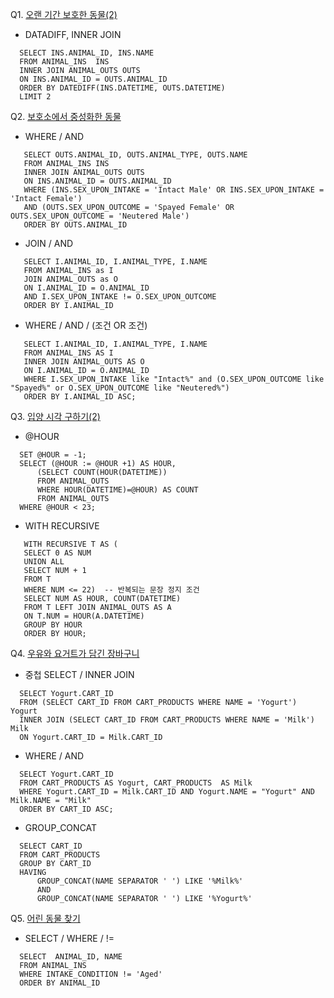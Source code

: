 Q1. [오랜 기간 보호한 동물(2)](https://programmers.co.kr/learn/courses/30/lessons/59411)

  - DATADIFF, INNER JOIN
  
  ```MYSQL
    SELECT INS.ANIMAL_ID, INS.NAME 
    FROM ANIMAL_INS  INS 
    INNER JOIN ANIMAL_OUTS OUTS 
    ON INS.ANIMAL_ID = OUTS.ANIMAL_ID
    ORDER BY DATEDIFF(INS.DATETIME, OUTS.DATETIME)
    LIMIT 2
  ```
  
Q2. [보호소에서 중성화한 동물](https://programmers.co.kr/learn/courses/30/lessons/59045)

  - WHERE / AND
  
 ```MYSQL
    SELECT OUTS.ANIMAL_ID, OUTS.ANIMAL_TYPE, OUTS.NAME 
    FROM ANIMAL_INS INS 
    INNER JOIN ANIMAL_OUTS OUTS 
    ON INS.ANIMAL_ID = OUTS.ANIMAL_ID
    WHERE (INS.SEX_UPON_INTAKE = 'Intact Male' OR INS.SEX_UPON_INTAKE = 'Intact Female') 
    AND (OUTS.SEX_UPON_OUTCOME = 'Spayed Female' OR OUTS.SEX_UPON_OUTCOME = 'Neutered Male')
    ORDER BY OUTS.ANIMAL_ID
 ```
 
  - JOIN / AND

 ```MYSQL
    SELECT I.ANIMAL_ID, I.ANIMAL_TYPE, I.NAME 
    FROM ANIMAL_INS as I 
    JOIN ANIMAL_OUTS as O 
    ON I.ANIMAL_ID = O.ANIMAL_ID 
    AND I.SEX_UPON_INTAKE != O.SEX_UPON_OUTCOME
    ORDER BY I.ANIMAL_ID
 ```
 
  - WHERE / AND / (조건 OR 조건)
 ```MYSQL
    SELECT I.ANIMAL_ID, I.ANIMAL_TYPE, I.NAME
    FROM ANIMAL_INS AS I 
    INNER JOIN ANIMAL_OUTS AS O
    ON I.ANIMAL_ID = O.ANIMAL_ID
    WHERE I.SEX_UPON_INTAKE like "Intact%" and (O.SEX_UPON_OUTCOME like "Spayed%" or O.SEX_UPON_OUTCOME like "Neutered%")
    ORDER BY I.ANIMAL_ID ASC;
 ```

Q3. [입양 시각 구하기(2)](https://programmers.co.kr/learn/courses/30/lessons/59413)

  - @HOUR
  
  ```MYSQL
    SET @HOUR = -1;
    SELECT (@HOUR := @HOUR +1) AS HOUR,
        (SELECT COUNT(HOUR(DATETIME)) 
        FROM ANIMAL_OUTS 
        WHERE HOUR(DATETIME)=@HOUR) AS COUNT 
        FROM ANIMAL_OUTS
    WHERE @HOUR < 23;
  ```
  
  - WITH RECURSIVE

 ```MYSQL
    WITH RECURSIVE T AS (
    SELECT 0 AS NUM
    UNION ALL 
    SELECT NUM + 1
    FROM T
    WHERE NUM <= 22)  -- 반복되는 문장 정지 조건 
    SELECT NUM AS HOUR, COUNT(DATETIME)
    FROM T LEFT JOIN ANIMAL_OUTS AS A
    ON T.NUM = HOUR(A.DATETIME)
    GROUP BY HOUR
    ORDER BY HOUR;
 ```


Q4. [우유와 요거트가 담긴 장바구니](https://programmers.co.kr/learn/courses/30/lessons/62284)

  - 중첩 SELECT / INNER JOIN 

  ```MYSQL
    SELECT Yogurt.CART_ID
    FROM (SELECT CART_ID FROM CART_PRODUCTS WHERE NAME = 'Yogurt') Yogurt
    INNER JOIN (SELECT CART_ID FROM CART_PRODUCTS WHERE NAME = 'Milk') Milk
    ON Yogurt.CART_ID = Milk.CART_ID
  ```
 
  - WHERE / AND

  ```MYSQL
    SELECT Yogurt.CART_ID
    FROM CART_PRODUCTS AS Yogurt, CART_PRODUCTS  AS Milk
    WHERE Yogurt.CART_ID = Milk.CART_ID AND Yogurt.NAME = "Yogurt" AND Milk.NAME = "Milk"
    ORDER BY CART_ID ASC;
  ```
  
  - GROUP_CONCAT
  ```MYSQL
    SELECT CART_ID
    FROM CART_PRODUCTS
    GROUP BY CART_ID
    HAVING
        GROUP_CONCAT(NAME SEPARATOR ' ') LIKE '%Milk%'
        AND
        GROUP_CONCAT(NAME SEPARATOR ' ') LIKE '%Yogurt%'
  ```
 
Q5. [어린 동물 찾기](https://programmers.co.kr/learn/courses/30/lessons/59037)

  - SELECT / WHERE / !=

  ```MYSQL
    SELECT  ANIMAL_ID, NAME 
    FROM ANIMAL_INS
    WHERE INTAKE_CONDITION != 'Aged'
    ORDER BY ANIMAL_ID
  ```

